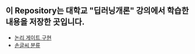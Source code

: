 ## 이 Repository는 대학교 "딥러닝개론" 강의에서 학습한 내용을 저장한 곳입니다.

- [논리 게이트 구현](논리%20게이트%20구현.ipynb)
- [손글씨 분류](손글씨%20분류.ipynb)